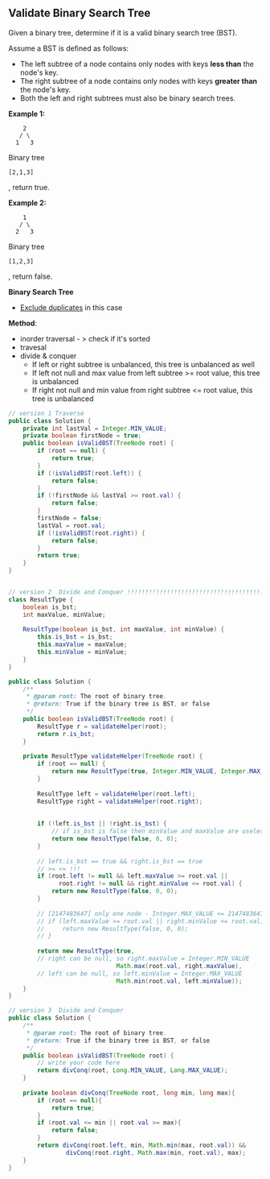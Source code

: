 ## Validate Binary Search Tree

Given a binary tree, determine if it is a valid binary search tree (BST).

Assume a BST is defined as follows:

- The left subtree of a node contains only nodes with keys **less than** the node's key.
- The right subtree of a node contains only nodes with keys **greater than** the node's key.
- Both the left and right subtrees must also be binary search trees.

**Example 1:**

```
    2
   / \
  1   3

```

Binary tree 

```
[2,1,3]
```

, return true.

**Example 2:**

```
    1
   / \
  2   3
```

Binary tree 

```
[1,2,3]
```

, return false.





**Binary Search Tree**

* <u>Exclude duplicates</u> in this case



**Method**:

* inorder traversal - > check if it's sorted
* travesal
* divide & conquer
  * If left or right subtree is unbalanced, this tree is unbalanced as well
  * If left not null and max value from left subtree >= root value, this tree is unbalanced
  * If right not null and min value from right subtree <= root value, this tree is unbalanced

```java
// version 1 Traverse
public class Solution {
    private int lastVal = Integer.MIN_VALUE;
    private boolean firstNode = true;
    public boolean isValidBST(TreeNode root) {
        if (root == null) {
            return true;
        }
        if (!isValidBST(root.left)) {
            return false;
        }
        if (!firstNode && lastVal >= root.val) {
            return false;
        }
        firstNode = false;
        lastVal = root.val;
        if (!isValidBST(root.right)) {
            return false;
        }
        return true;
    }
}


// version 2  Divide and Conquer !!!!!!!!!!!!!!!!!!!!!!!!!!!!!!!!!!!!!!!!!!!
class ResultType {
    boolean is_bst;
    int maxValue, minValue;
    
    ResultType(boolean is_bst, int maxValue, int minValue) {
        this.is_bst = is_bst;
        this.maxValue = maxValue;
        this.minValue = minValue;
    }
}

public class Solution {
    /**
     * @param root: The root of binary tree.
     * @return: True if the binary tree is BST, or false
     */
    public boolean isValidBST(TreeNode root) {
        ResultType r = validateHelper(root);
        return r.is_bst;
    }
    
    private ResultType validateHelper(TreeNode root) {
        if (root == null) {
            return new ResultType(true, Integer.MIN_VALUE, Integer.MAX_VALUE);
        }
        
        ResultType left = validateHelper(root.left);
        ResultType right = validateHelper(root.right);
        
        
        if (!left.is_bst || !right.is_bst) {
            // if is_bst is false then minValue and maxValue are useless
            return new ResultType(false, 0, 0);
        }
        
        // left.is_bst == true && right.is_bst == true
        // >= <= !!!
        if (root.left != null && left.maxValue >= root.val || 
              root.right != null && right.minValue <= root.val) {
            return new ResultType(false, 0, 0);
        }
        
      	// [2147483647] only one node - Integer.MAX_VALUE <= 2147483647
        // if (left.maxValue >= root.val || right.minValue <= root.val) {
        //     return new ResultType(false, 0, 0);
        // }
      
        return new ResultType(true,
		// right can be null, so right.maxValue = Integer.MIN_VALUE
                              Math.max(root.val, right.maxValue),
		// left can be null, so left.minValue = Integer.MAX_VALUE
                              Math.min(root.val, left.minValue));
    }
}

// version 3  Divide and Conquer
public class Solution {
    /**
     * @param root: The root of binary tree.
     * @return: True if the binary tree is BST, or false
     */
    public boolean isValidBST(TreeNode root) {
        // write your code here
        return divConq(root, Long.MIN_VALUE, Long.MAX_VALUE);
    }
    
    private boolean divConq(TreeNode root, long min, long max){
        if (root == null){
            return true;
        }
        if (root.val <= min || root.val >= max){
            return false;
        }
        return divConq(root.left, min, Math.min(max, root.val)) && 
                divConq(root.right, Math.max(min, root.val), max);
    }
}
```

